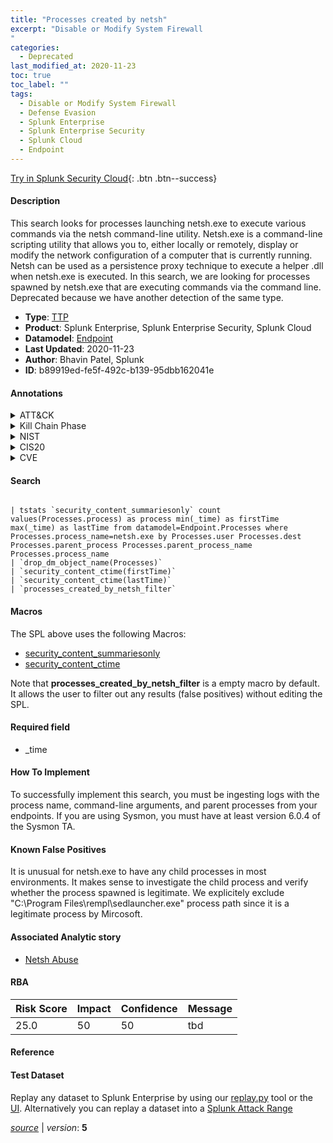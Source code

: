 ```yaml
---
title: "Processes created by netsh"
excerpt: "Disable or Modify System Firewall
"
categories:
  - Deprecated
last_modified_at: 2020-11-23
toc: true
toc_label: ""
tags:
  - Disable or Modify System Firewall
  - Defense Evasion
  - Splunk Enterprise
  - Splunk Enterprise Security
  - Splunk Cloud
  - Endpoint
---
```




[Try in Splunk Security Cloud](https://www.splunk.com/en_us/products/cyber-security.html){: .btn .btn--success}

#### Description

This search looks for processes launching netsh.exe to execute various commands via the netsh command-line utility. Netsh.exe is a command-line scripting utility that allows you to, either locally or remotely, display or modify the network configuration of a computer that is currently running. Netsh can be used as a persistence proxy technique to execute a helper .dll when netsh.exe is executed. In this search, we are looking for processes spawned by netsh.exe that are executing commands via the command line. Deprecated because we have another detection of the same type.

- **Type**: [TTP](https://github.com/splunk/security_content/wiki/Detection-Analytic-Types)
- **Product**: Splunk Enterprise, Splunk Enterprise Security, Splunk Cloud
- **Datamodel**: [Endpoint](https://docs.splunk.com/Documentation/CIM/latest/User/Endpoint)
- **Last Updated**: 2020-11-23
- **Author**: Bhavin Patel, Splunk
- **ID**: b89919ed-fe5f-492c-b139-95dbb162041e


#### Annotations

<details>
  <summary>ATT&CK</summary>

<div markdown="1">


| ID             | Technique        |  Tactic             |
| -------------- | ---------------- |-------------------- |
| [T1562.004](https://attack.mitre.org/techniques/T1562/004/) | Disable or Modify System Firewall | Defense Evasion |

</div>
</details>


<details>
  <summary>Kill Chain Phase</summary>

<div markdown="1">

* Actions on Objectives


</div>
</details>


<details>
  <summary>NIST</summary>

<div markdown="1">

* PR.PT
* DE.CM



</div>
</details>

<details>
  <summary>CIS20</summary>

<div markdown="1">

* CIS 8



</div>
</details>

<details>
  <summary>CVE</summary>

<div markdown="1">


</div>
</details>

#### Search

```

| tstats `security_content_summariesonly` count values(Processes.process) as process min(_time) as firstTime max(_time) as lastTime from datamodel=Endpoint.Processes where Processes.process_name=netsh.exe by Processes.user Processes.dest Processes.parent_process Processes.parent_process_name Processes.process_name 
| `drop_dm_object_name(Processes)` 
| `security_content_ctime(firstTime)` 
| `security_content_ctime(lastTime)` 
| `processes_created_by_netsh_filter`
```

#### Macros
The SPL above uses the following Macros:
* [security_content_summariesonly](https://github.com/splunk/security_content/blob/develop/macros/security_content_summariesonly.yml)
* [security_content_ctime](https://github.com/splunk/security_content/blob/develop/macros/security_content_ctime.yml)

Note that **processes_created_by_netsh_filter** is a empty macro by default. It allows the user to filter out any results (false positives) without editing the SPL.

#### Required field
* _time


#### How To Implement
To successfully implement this search, you must be ingesting logs with the process name, command-line arguments, and parent processes from your endpoints. If you are using Sysmon, you must have at least version 6.0.4 of the Sysmon TA.

#### Known False Positives
It is unusual for netsh.exe to have any child processes in most environments. It makes sense to investigate the child process and verify whether the process spawned is legitimate. We explicitely exclude "C:\Program Files\rempl\sedlauncher.exe" process path since it is a legitimate process by Mircosoft.

#### Associated Analytic story
* [Netsh Abuse](/stories/netsh_abuse)




#### RBA

| Risk Score  | Impact      | Confidence   | Message      |
| ----------- | ----------- |--------------|--------------|
| 25.0 | 50 | 50 | tbd |


#### Reference


#### Test Dataset
Replay any dataset to Splunk Enterprise by using our [replay.py](https://github.com/splunk/attack_data#using-replaypy) tool or the [UI](https://github.com/splunk/attack_data#using-ui).
Alternatively you can replay a dataset into a [Splunk Attack Range](https://github.com/splunk/attack_range#replay-dumps-into-attack-range-splunk-server)



[*source*](https://github.com/splunk/security_content/tree/develop/detections/deprecated/processes_created_by_netsh.yml) \| *version*: **5**